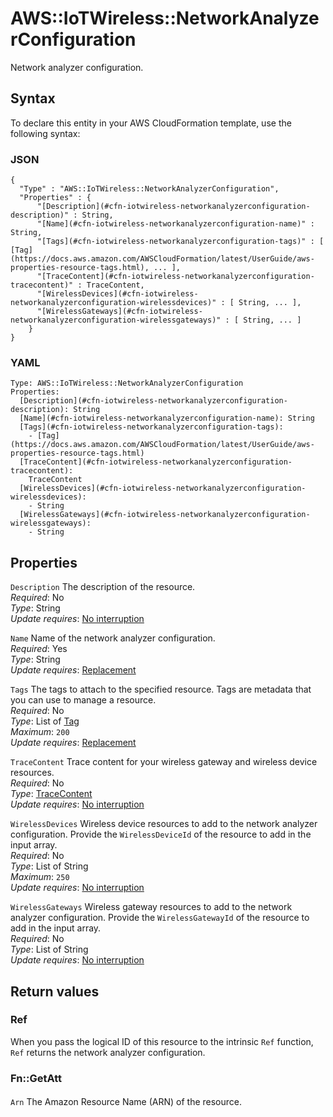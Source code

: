 # AWS::IoTWireless::NetworkAnalyzerConfiguration<a name="aws-resource-iotwireless-networkanalyzerconfiguration"></a>

Network analyzer configuration\.

## Syntax<a name="aws-resource-iotwireless-networkanalyzerconfiguration-syntax"></a>

To declare this entity in your AWS CloudFormation template, use the following syntax:

### JSON<a name="aws-resource-iotwireless-networkanalyzerconfiguration-syntax.json"></a>

```
{
  "Type" : "AWS::IoTWireless::NetworkAnalyzerConfiguration",
  "Properties" : {
      "[Description](#cfn-iotwireless-networkanalyzerconfiguration-description)" : String,
      "[Name](#cfn-iotwireless-networkanalyzerconfiguration-name)" : String,
      "[Tags](#cfn-iotwireless-networkanalyzerconfiguration-tags)" : [ [Tag](https://docs.aws.amazon.com/AWSCloudFormation/latest/UserGuide/aws-properties-resource-tags.html), ... ],
      "[TraceContent](#cfn-iotwireless-networkanalyzerconfiguration-tracecontent)" : TraceContent,
      "[WirelessDevices](#cfn-iotwireless-networkanalyzerconfiguration-wirelessdevices)" : [ String, ... ],
      "[WirelessGateways](#cfn-iotwireless-networkanalyzerconfiguration-wirelessgateways)" : [ String, ... ]
    }
}
```

### YAML<a name="aws-resource-iotwireless-networkanalyzerconfiguration-syntax.yaml"></a>

```
Type: AWS::IoTWireless::NetworkAnalyzerConfiguration
Properties:
  [Description](#cfn-iotwireless-networkanalyzerconfiguration-description): String
  [Name](#cfn-iotwireless-networkanalyzerconfiguration-name): String
  [Tags](#cfn-iotwireless-networkanalyzerconfiguration-tags):
    - [Tag](https://docs.aws.amazon.com/AWSCloudFormation/latest/UserGuide/aws-properties-resource-tags.html)
  [TraceContent](#cfn-iotwireless-networkanalyzerconfiguration-tracecontent):
    TraceContent
  [WirelessDevices](#cfn-iotwireless-networkanalyzerconfiguration-wirelessdevices):
    - String
  [WirelessGateways](#cfn-iotwireless-networkanalyzerconfiguration-wirelessgateways):
    - String
```

## Properties<a name="aws-resource-iotwireless-networkanalyzerconfiguration-properties"></a>

`Description` <a name="cfn-iotwireless-networkanalyzerconfiguration-description"></a>
The description of the resource\.  
_Required_: No  
_Type_: String  
_Update requires_: [No interruption](https://docs.aws.amazon.com/AWSCloudFormation/latest/UserGuide/using-cfn-updating-stacks-update-behaviors.html#update-no-interrupt)

`Name` <a name="cfn-iotwireless-networkanalyzerconfiguration-name"></a>
Name of the network analyzer configuration\.  
_Required_: Yes  
_Type_: String  
_Update requires_: [Replacement](https://docs.aws.amazon.com/AWSCloudFormation/latest/UserGuide/using-cfn-updating-stacks-update-behaviors.html#update-replacement)

`Tags` <a name="cfn-iotwireless-networkanalyzerconfiguration-tags"></a>
The tags to attach to the specified resource\. Tags are metadata that you can use to manage a resource\.  
_Required_: No  
_Type_: List of [Tag](https://docs.aws.amazon.com/AWSCloudFormation/latest/UserGuide/aws-properties-resource-tags.html)  
_Maximum_: `200`  
_Update requires_: [Replacement](https://docs.aws.amazon.com/AWSCloudFormation/latest/UserGuide/using-cfn-updating-stacks-update-behaviors.html#update-replacement)

`TraceContent` <a name="cfn-iotwireless-networkanalyzerconfiguration-tracecontent"></a>
Trace content for your wireless gateway and wireless device resources\.  
_Required_: No  
_Type_: [TraceContent](aws-properties-iotwireless-networkanalyzerconfiguration-tracecontent.md)  
_Update requires_: [No interruption](https://docs.aws.amazon.com/AWSCloudFormation/latest/UserGuide/using-cfn-updating-stacks-update-behaviors.html#update-no-interrupt)

`WirelessDevices` <a name="cfn-iotwireless-networkanalyzerconfiguration-wirelessdevices"></a>
Wireless device resources to add to the network analyzer configuration\. Provide the `WirelessDeviceId` of the resource to add in the input array\.  
_Required_: No  
_Type_: List of String  
_Maximum_: `250`  
_Update requires_: [No interruption](https://docs.aws.amazon.com/AWSCloudFormation/latest/UserGuide/using-cfn-updating-stacks-update-behaviors.html#update-no-interrupt)

`WirelessGateways` <a name="cfn-iotwireless-networkanalyzerconfiguration-wirelessgateways"></a>
Wireless gateway resources to add to the network analyzer configuration\. Provide the `WirelessGatewayId` of the resource to add in the input array\.  
_Required_: No  
_Type_: List of String  
_Update requires_: [No interruption](https://docs.aws.amazon.com/AWSCloudFormation/latest/UserGuide/using-cfn-updating-stacks-update-behaviors.html#update-no-interrupt)

## Return values<a name="aws-resource-iotwireless-networkanalyzerconfiguration-return-values"></a>

### Ref<a name="aws-resource-iotwireless-networkanalyzerconfiguration-return-values-ref"></a>

When you pass the logical ID of this resource to the intrinsic `Ref` function, `Ref` returns the network analyzer configuration\.

### Fn::GetAtt<a name="aws-resource-iotwireless-networkanalyzerconfiguration-return-values-fn--getatt"></a>

#### <a name="aws-resource-iotwireless-networkanalyzerconfiguration-return-values-fn--getatt-fn--getatt"></a>

`Arn` <a name="Arn-fn::getatt"></a>
The Amazon Resource Name \(ARN\) of the resource\.
